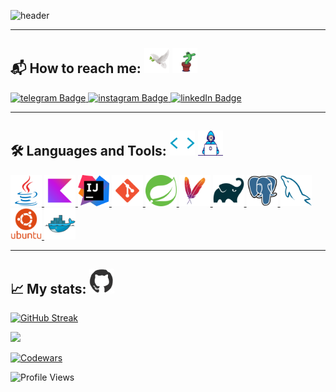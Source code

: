 ![header](https://capsule-render.vercel.app/api?type=waving&color=gradient&height=256&section=header&text=Hello%20World!&fontSize=75&animation=fadeIn&fontAlignY=33&desc=Welcome%20to%20my%20GitHub%20profile!&descAlignY=51&descAlign=50)

---
## 📬 How to reach me: <img width='40px' height='40px' src="https://github.com/GGk77/GGk77/blob/main/gifs/flying_bird.gif" /> <img width='40px' height='40px' src="https://github.com/GGk77/GGk77/blob/main/gifs/dancing_cactus.gif" />
<div id="badges">
  <a href="https://t.me/KirillR7">
    <img src="https://img.shields.io/badge/Telegram-blue?style=for-the-badge&logo=telegram&logoColor=white" alt="telegram Badge"/>
  </a>
  <a href="https://instagram.com/kirillrekuts">
    <img src="https://img.shields.io/badge/Instagram-blueviolet?style=for-the-badge&logo=instagram&logoColor=white" alt="instagram Badge"/>
  </a>
  <a href="https://www.linkedin.com/in/kirill-rekuts-1702441b2/">
    <img src="https://img.shields.io/badge/LinkedIn-blue?style=for-the-badge&logo=linkedin&logoColor=white" alt="linkedIn Badge"/>
  </a>     
</div>  

---
## :hammer_and_wrench: Languages and Tools: <img width='40px' height='40px' src="https://github.com/GGk77/GGk77/blob/main/gifs/brackets.gif" /> <img width='40px' height='40px' src="https://github.com/GGk77/GGk77/blob/main/gifs/print.gif" />

<a href="https://www.java.com"> <img width='50px' height='50px' src="https://github.com/devicons/devicon/blob/master/icons/java/java-original.svg" /> </a>
<a href="https://kotlinlang.org"> <img width='50px' height='50px' src="https://github.com/devicons/devicon/blob/master/icons/kotlin/kotlin-original.svg" /> </a>
<a href="https://www.jetbrains.com/idea/"> <img width='50px' height='50px' src="https://github.com/GGk77/GGk77/blob/main/icons/skills/IntelliJ_IDEA.svg" /> </a>
<a href="https://git-scm.com/"> <img width='50px' height='50px' src="https://github.com/GGk77/GGk77/blob/main/icons/skills/Git.svg" /> </a>
<a href="https://spring.io/"> <img width='50px' height='50px' src="https://github.com/GGk77/GGk77/blob/main/icons/skills/Spring.svg" /> </a>
<a href="https://maven.apache.org/"> <img width='50px' height='50px' src="https://github.com/GGk77/GGk77/blob/main/icons/skills/Maven.svg" /> </a>
<a href="https://gradle.org/"> <img width='50px' height='50px' src="https://github.com/devicons/devicon/blob/master/icons/gradle/gradle-plain.svg" /> </a>
<a href="https://www.postgresql.org/"> <img width='50px' height='50px' src="https://github.com/devicons/devicon/blob/master/icons/postgresql/postgresql-original.svg" /> </a>
<a href="https://www.mysql.com/"> <img width='50px' height='50px' src="https://github.com/devicons/devicon/blob/master/icons/mysql/mysql-original.svg" /> </a>
<a href="https://ubuntu.com/"> <img width='50px' height='50px' src="https://github.com/devicons/devicon/blob/master/icons/ubuntu/ubuntu-plain-wordmark.svg" /> </a>
<a href="https://www.docker.com/"> <img width='50px' height='50px' src="https://github.com/devicons/devicon/blob/master/icons/docker/docker-original.svg" /> </a>

---
## 📈 My stats: <img width='40px' height='40px' src="https://github.com/GGk77/GGk77/blob/main/gifs/github.gif" />
[![GitHub Streak](http://github-readme-streak-stats.herokuapp.com?user=GGK77&theme=dracula)](https://git.io/streak-stats)

<p>
  <a href="https://github-readme-stats.vercel.app/api/top-langs/?username=GGK77&layout=compact&theme=dracula"> <img height=130 src="https://github-readme-stats.vercel.app/api/top-langs/?username=GGK77&layout=compact&theme=dracula" /> </a>
</p>

[![Codewars](https://www.codewars.com/users/GGk77/badges/large)](https://www.codewars.com/users/GGk77)

![Profile Views](https://komarev.com/ghpvc/?username=GGK77)
